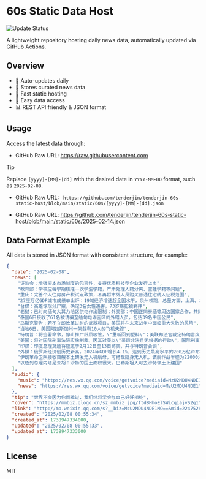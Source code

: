 # 60s Static Data Host

![Update Status](https://github.com/vikiboss/60s-static-host/workflows/schedule/badge.svg)

A lightweight repository hosting daily news data, automatically updated via GitHub Actions.

## Overview

- 🔄 Auto-updates daily
- 📰 Stores curated news data
- 🚀 Fast static hosting
- 🔑 Easy data access
- 📊 REST API friendly & JSON format

## Usage

Access the latest data through:

- GitHub Raw URL: https://raw.githubusercontent.com

> [!TIP]
> Replace `[yyyy]-[MM]-[dd]` with the desired date in `YYYY-MM-DD` format, such as `2025-02-08`.

- GitHub Raw URL: ` https://github.com/tenderjin/tenderjin-60s-static-host/blob/main/static/60s/[yyyy]-[MM]-[dd].json`


- GitHub Raw URL: https://github.com/tenderjin/tenderjin-60s-static-host/blob/main/static/60s/2025-02-14.json
## Data Format Example

All data is stored in JSON format with consistent structure, for example:

```json
{
  "date": "2025-02-08",
  "news": [
    "证监会：增强资本市场制度的包容性，支持优质科技型企业发行上市",
    "教育部：学校应每学期核准一次学生学籍，严肃处理人籍分离、空挂学籍等问题",
    "重庆：完善个人住房房产税试点政策，不再将市外人员购买普通住宅纳入征税范围",
    "27座万亿GDP城市成绩单出炉：19城经济增速超全国水平，泉州领跑，总量方面，上海、北京、深圳、重庆、广州、苏州、成都、杭州、武汉和南京排在前十位",
    "台媒：高雄惊现分尸案，确定3名女性遇害，73岁嫌犯被羁押",
    "老挝：已对向缅甸大其力地区供电作出限制；外交部：中国正同泰缅等周边国家合作，共同铲除网赌、电诈毒瘤",
    "泰国6日接收了61名被诱骗至缅甸电诈园区的外籍人员，包括39名中国公民",
    "马斯克警告：若不立即改革过时的武器项目，美国将在未来战争中面临重大失败的风险",
    "当地6日，美国阿拉斯加州一架载有10人的飞机失踪",
    "特朗普：将签署命令，停止推广纸质吸管，\"重新回到塑料\"；美联邦法官裁定特朗普废除\"出生公民权\"行政令违宪",
    "美国：将对国际刑事法院实施制裁，因其对美以\"采取非法且无根据的行动\"，国际刑事法院回应：谴责美方相关行为",
    "印媒：印度总理莫迪将应邀于2月12日至13日访美，并与特朗普会谈",
    "外媒：俄罗斯经济创历史新高，2024年GDP增长4.1%，达到历史最高水平的200万亿卢布",
    "伊朗革命卫队接收首艘本土研发无人机航母，可搭载隐身无人机，该舰作战半径为22000海里，可在海上一年无需加油",
    "以色列总理内塔尼亚胡：沙特的国土面积很大，巴勒斯坦人可去沙特领土上建国"
  ],
  "audio": {
    "music": "https://res.wx.qq.com/voice/getvoice?mediaid=MzU2MDU4NDE1MV8yMjQ3NTI4MDY4",
    "news": "https://res.wx.qq.com/voice/getvoice?mediaid=MzU2MDU4NDE1MV8yMjQ3NTI4MDY5"
  },
  "tip": "世界不会因为你而难过，我们终将学会与自己好好相处",
  "cover": "https://mmbiz.qlogo.cn/sz_mmbiz_jpg/ftdBHhoElSWicqiajvS2g1YickCW5ibS7Dibibh5StGA4r00QjjYVibEA26XHlhZnORDtMgiaWm1PnnA2Zl0gbnd1pNswg/0?wx_fmt=jpeg",
  "link": "http://mp.weixin.qq.com/s?__biz=MzU2MDU4NDE1MQ==&mid=2247528070&idx=1&sn=81488ae3744998019e736084915b09fb",
  "created": "2025/02/08 00:55:34",
  "created_at": 1738947334000,
  "updated": "2025/02/08 00:55:33",
  "updated_at": 1738947333000
}
```

## License

MIT
